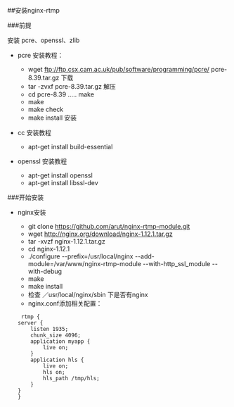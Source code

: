 ##安装nginx-rtmp

###前提

安装 pcre、openssl、zlib

* pcre 安装教程：
  * wget ftp://ftp.csx.cam.ac.uk/pub/software/programming/pcre/
  pcre-8.39.tar.gz 下载
  * tar -zvxf pcre-8.39.tar.gz 解压
  * cd pcre-8.39	.....       make
  * make
  * make check
  * make install 安装

* cc 安装教程
  * apt-get install build-essential

* openssl 安装教程
  * apt-get install openssl
  * apt-get install libssl-dev 


###开始安装

* nginx安装
  *  git clone https://github.com/arut/nginx-rtmp-module.git 
  * wget http://nginx.org/download/nginx-1.12.1.tar.gz
  * tar -xvzf nginx-1.12.1.tar.gz
  * cd nginx-1.12.1
  * ./configure --prefix=/usr/local/nginx --add-module=/var/www/nginx-rtmp-module --with-http_ssl_module --with-debug
  * make
  * make install
  * 检查 ／usr/local/nginx/sbin 下是否有nginx
  * nginx.conf添加相关配置：
   
   ~~~
    rtmp {
   server {
       listen 1935;
       chunk_size 4096;
       application myapp {
           live on;
       }
       application hls {
           live on;
           hls on;
           hls_path /tmp/hls;
       }
   }
   }
~~~